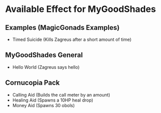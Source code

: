 # Available Effect for MyGoodShades

## Examples (MagicGonads Examples)
- Timed Suicide (Kills Zagreus after a short amount of time)

## MyGoodShades General
- Hello World (Zagreus says hello)

## Cornucopia Pack 
- Calling Aid (Builds the call meter by an amount)
- Healing Aid (Spawns a 10HP heal drop)
- Money Aid (Spawns 30 obols)